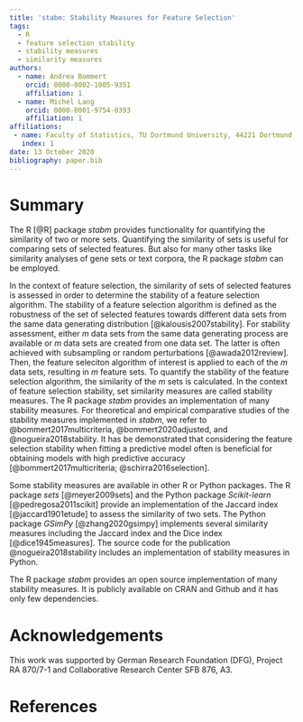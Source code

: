 ```yaml
---
title: 'stabm: Stability Measures for Feature Selection'
tags:
  - R
  - feature selection stability
  - stability measures
  - similarity measures
authors:
  - name: Andrea Bommert
    orcid: 0000-0002-1005-9351
    affiliation: 1
  - name: Michel Lang
    orcid: 0000-0001-9754-0393
    affiliation: 1
affiliations:
 - name: Faculty of Statistics, TU Dortmund University, 44221 Dortmund, Germany
   index: 1
date: 13 October 2020
bibliography: paper.bib
---
```


# Summary
The R [@R] package *stabm* provides functionality for quantifying the similarity of two or more sets.
Quantifying the similarity of sets is useful for comparing sets of selected features.
But also for many other tasks like similarity analyses of gene sets or text corpora, the R package *stabm* can be employed.

In the context of feature selection, the similarity of sets of selected features is assessed in order to determine the stability of a feature selection algorithm.
The stability of a feature selection algorithm is defined as the robustness of the set of selected features towards different data sets from the same data generating distribution [@kalousis2007stability].
For stability assessment, either *m* data sets from the same data generating process are available or *m* data sets are created from one data set.
The latter is often achieved with subsampling or random perturbations [@awada2012review].
Then, the feature seleciton algorithm of interest is applied to each of the *m* data sets, resulting in *m* feature sets.
To quantify the stability of the feature selection algorithm, the similarity of the *m* sets is calculated.
In the context of feature selection stability, set similarity measures are called stability measures.
The R package *stabm* provides an implementation of many stability measures.
For theoretical and empirical comparative studies of the stability measures implemented in *stabm*, we refer to @bommert2017multicriteria, @bommert2020adjusted, and @nogueira2018stability.
It has be demonstrated that considering the feature selection stability when fitting a predictive model often is beneficial for obtaining models with high predictive accuracy [@bommert2017multicriteria; @schirra2016selection].

Some stability measures are available in other R or Python packages.
The R package *sets* [@meyer2009sets] and the Python package *Scikit-learn* [@pedregosa2011scikit] provide an implementation of the Jaccard index [@jaccard1901etude] to assess the similarity of two sets.
The Python package *GSimPy* [@zhang2020gsimpy] implements several similarity measures including the Jaccard index and the Dice index [@dice1945measures].
The source code for the publication @nogueira2018stability includes an implementation of stability measures in Python.

The R package *stabm* provides an open source implementation of many stability measures.
It is publicly available on CRAN and Github and it has only few dependencies.


# Acknowledgements

This work was supported by German Research Foundation (DFG), Project RA 870/7-1 and Collaborative Research Center SFB 876, A3.

# References

